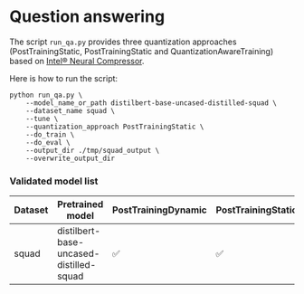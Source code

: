 # Question answering
The script `run_qa.py` provides three quantization approaches (PostTrainingStatic, PostTrainingStatic and QuantizationAwareTraining) based on [Intel® Neural Compressor](https://github.com/intel/neural-compressor).

Here is how to run the script:

```
python run_qa.py \
    --model_name_or_path distilbert-base-uncased-distilled-squad \
    --dataset_name squad \
    --tune \
    --quantization_approach PostTrainingStatic \
    --do_train \
    --do_eval \
    --output_dir ./tmp/squad_output \
    --overwrite_output_dir
```
### Validated model list

|Dataset|Pretrained model|PostTrainingDynamic | PostTrainingStatic | QuantizationAwareTraining
|---|------------------------------------|---|---|---
|squad|distilbert-base-uncased-distilled-squad| ✅| ✅| N/A
